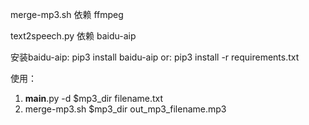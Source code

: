 merge-mp3.sh 依赖 ffmpeg 

text2speech.py 依赖 baidu-aip

安装baidu-aip:
 pip3 install baidu-aip
or:
 pip3 install -r requirements.txt


使用：
 1. __main__.py -d $mp3_dir filename.txt
 2. merge-mp3.sh $mp3_dir out_mp3_filename.mp3
